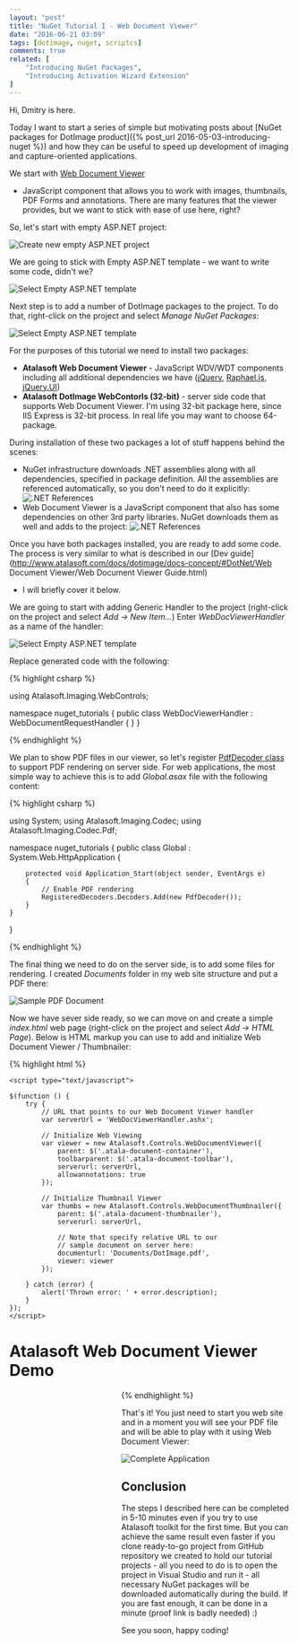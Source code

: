 ```yaml
---
layout: "post"
title: "NuGet Tutorial I - Web Document Viewer"
date: "2016-06-21 03:09"
tags: [dotimage, nuget, scriptcs]
comments: true
related: [
    "Introducing NuGet Packages",
    "Introducing Activation Wizard Extension"
]
---
```

Hi, Dmitry is here.

Today I want to start a series of simple but motivating posts about [NuGet packages
for DotImage product]({% post_url 2016-05-03-introducing-nuget %}) and how they can be useful to speed up development of imaging
and capture-oriented applications.

We start with [Web Document Viewer](http://www.atalasoft.com/Technical-Details/net-technical?s=2) 
- JavaScript component that allows you to work
with images, thumbnails, PDF Forms and annotations. There are many features
that the viewer provides, but we want to stick with ease of use here, right?

So, let's start with empty ASP.NET project:

![Create new empty ASP.NET project](/images/2016/06/nuget-tutorial-empty-project.PNG)

We are going to stick with Empty ASP.NET template - we want to write some code,
didn't we?

![Select Empty ASP.NET template](/images/2016/06/nuget-tutorial-asp-project.PNG)

Next step is to add a number of DotImage packages to the project. To do that,
right-click on the project and select *Manage NuGet Packages*:

![Select Empty ASP.NET template](/images/2016/06/nuget-tutorial-add-packages.PNG)

For the purposes of this tutorial we need to install two packages:

 - **Atalasoft Web Document Viewer** - JavaScript WDV/WDT components including 
   all additional dependencies we have ([jQuery](https://jquery.com/), 
   [Raphael.js](http://dmitrybaranovskiy.github.io/raphael/), 
   [jQuery.UI](http://jqueryui.com/))
 - **Atalasoft DotImage WebContorls (32-bit)** - server side code that supports 
   Web Document Viewer. I'm using 32-bit package here, since IIS Express is 32-bit process. 
   In real life you may want to choose 64-package.

During installation of these two packages a lot of stuff happens behind the scenes:

 - NuGet infrastructure downloads .NET assemblies along with all dependencies, specified in 
   package definition. All the assemblies are referenced automatically, so you don't need
   to do it explicitly:
   ![.NET References](/images/2016/06/nuget-tutorial-references.PNG)
 - Web Document Viewer is a JavaScript component that also has some dependencies on 
   other 3rd party libraries. NuGet downloads them as well and adds to the project:
   ![.NET References](/images/2016/06/nuget-tutorial-js-resources.PNG)

Once you have both packages installed, you are ready to add some code. The process is very 
similar to what is described in our 
[Dev guide](http://www.atalasoft.com/docs/dotimage/docs-concept/#DotNet/Web Document Viewer/Web Document Viewer Guide.html) 
- I will briefly cover it below.

We are going to start with adding Generic Handler to the project 
(right-click on the project and select *Add -> New Item...*) Enter *WebDocViewerHandler* 
as a name of the handler:

![Select Empty ASP.NET template](/images/2016/06/nuget-tutorial-add-handler.PNG)

Replace generated code with the following:

{% highlight csharp %}

using Atalasoft.Imaging.WebControls;

namespace nuget_tutorials
{
    public class WebDocViewerHandler : WebDocumentRequestHandler
    { }
}

{% endhighlight %}

We plan to show PDF files in our viewer, so let's register 
[PdfDecoder class](https://www.atalasoft.com/docs/DotImage/docs/html/8CBB6DDE.htm)
to support PDF rendering on server side. For web applications, the most simple
way to achieve this is to add *Global.asax* file with the following content:

{% highlight csharp %}

using System;
using Atalasoft.Imaging.Codec;
using Atalasoft.Imaging.Codec.Pdf;

namespace nuget_tutorials
{
    public class Global : System.Web.HttpApplication
    {

        protected void Application_Start(object sender, EventArgs e)
        {
            // Enable PDF rendering
            RegisteredDecoders.Decoders.Add(new PdfDecoder());
        }
    }
}

{% endhighlight %}

The final thing we need to do on the server side, is to add some files for rendering. 
I created *Documents* folder in my web site structure and put a PDF there:

![Sample PDF Document](/images/2016/06/nuget-tutorial-sample-document.PNG)

Now we have sever side ready, so we can move on and create a simple *index.html* web page 
(right-click on the project and select *Add -> HTML Page*). Below is HTML markup you 
can use to add and initialize Web Document Viewer / Thumbnailer:

{% highlight html %}

<!DOCTYPE html>
<html xmlns="http://www.w3.org/1999/xhtml">
<head>
    <title></title>
    <!-- Script includes for Web Viewing -->
    <script src="Scripts/jquery-1.7.1.min.js" type="text/javascript"></script>
    <script src="Scripts/jquery-ui-1.8.14.min.js" type="text/javascript"></script>
    <script src="Scripts/atalaWebDocumentViewer.js" type="text/javascript"></script>
    <!-- Style for Web Viewer -->
    <link href="Content/themes/base/jquery-ui.css" rel="Stylesheet" type="text/css" />
    <link href="Scripts/atalaWebDocumentViewer.css" rel="Stylesheet" type="text/css" />

    <script type="text/javascript">

    $(function () {
        try {
            // URL that points to our Web Document Viewer handler
            var serverUrl = 'WebDocViewerHandler.ashx';

            // Initialize Web Viewing
            var viewer = new Atalasoft.Controls.WebDocumentViewer({
                parent: $('.atala-document-container'),
                toolbarparent: $('.atala-document-toolbar'),
                serverurl: serverUrl,
                allowannotations: true
            });

            // Initialize Thumbnail Viewer
            var thumbs = new Atalasoft.Controls.WebDocumentThumbnailer({
                parent: $('.atala-document-thumbnailer'),
                serverurl: serverUrl,

                // Note that specify relative URL to our 
				// sample document on server here:
                documenturl: 'Documents/DotImage.pdf',
                viewer: viewer
            });

        } catch (error) {
            alert('Thrown error: ' + error.description);
        }
    });
    </script>
</head>
<body>
    <h1>Atalasoft Web Document Viewer Demo</h1>
<div>
    <div class="atala-document-toolbar" style="width: 1000px;"></div>
    <div class="atala-document-thumbnailer" style="width: 200px; height: 500px; float: left"></div>
    <div class="atala-document-container" style="width: 800px; height: 500px; float: left"></div>
</div>
</body>
</html>

{% endhighlight %}

That's it! You just need to start you web site and in a moment you will see your PDF
file and will be able to play with it using Web Document Viewer:

![Complete Application](/images/2016/06/nuget-tutorial-done.PNG)

## Conclusion
The steps I described here can be completed in 5-10 minutes even if you try
to use Atalasoft toolkit for the first time. But you can achieve the same result even faster 
if you clone ready-to-go project from GitHub repository we created to hold 
our tutorial projects - all you need to do is to open the project in Visual Studio
and run it - all necessary NuGet packages will be downloaded automatically
during the build. If you are fast enough, it can be done in a minute (proof link is badly needed) :)

See you soon, happy coding!
